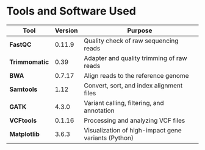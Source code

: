 # Tools and Software Used

| Tool          | Version | Purpose                                               |
|---------------|---------|-------------------------------------------------------|
| **FastQC**    | 0.11.9  | Quality check of raw sequencing reads                 |
| **Trimmomatic**| 0.39   | Adapter and quality trimming of raw reads             |
| **BWA**       | 0.7.17  | Align reads to the reference genome                   |
| **Samtools**  | 1.12    | Convert, sort, and index alignment files              |
| **GATK**      | 4.3.0   | Variant calling, filtering, and annotation            |
| **VCFtools**  | 0.1.16  | Processing and analyzing VCF files                    |
| **Matplotlib**| 3.6.3   | Visualization of high-impact gene variants (Python)   |


